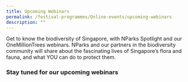 ```yaml
---
title: Upcoming Webinars
permalink: /festival-programmes/Online-events/upcoming-webinars
description: ""
---
```

Get to know the biodiversity of Singapore, with NParks Spotlight and our OneMillionTrees webinars. NParks and our partners in the biodiversity community will share about the fascinating lives of Singapore’s flora and fauna, and what YOU can do to protect them. 

### **Stay tuned for our upcoming webinars**
